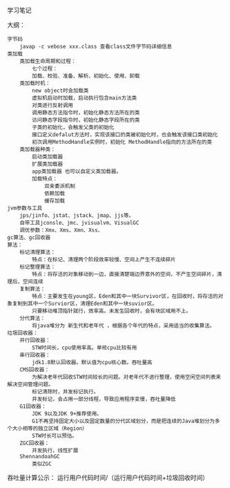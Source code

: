 学习笔记

大纲：

    字节码
        javap -c vebose xxx.class 查看class文件字节码详细信息
    类加载
        类加载生命周期和过程：
            七个过程：
            加载、校验、准备、解析、初始化、使用、卸载
        类加载时机：
            new object时会加载类
            虚拟机启动时加载，启动执行包含main方法类
            对类进行反射调用
            调用静态方法指令时，初始化静态方法所在的类
            访问静态字段指令时，初始化静态字段所在的类
            子类的初始化，会触发父类的初始化
            接口定义defalut方法时，实现该接口的类被初始化时，也会触发该接口类初始化
            初次调用MethodHandle实例时，初始化 MethodHandle指向的方法所在的类
        类加载器种类：
            启动类加载器
            扩展类加载器
            app类加载器 也可以自定义类加载器。
            加载特点：   
                双亲委派机制
                依赖加载
                缓存加载
    jvm参数与工具
        jps/jinfo、jstat、jstack、jmap、jjs等。
        自带工具jconsle、jmc、jvisualvm、VisualGC
        调优参数：Xmx、Xms、Xmn、Xss、
    gc算法、gc回收器
    算法：
        标记清理算法：
            特点：在标记、清理两个阶段效率较慢、空间上产生不连续碎片
        标记整理算法：
            特点：将存活的对象移动到一边，直接清楚端边界意外的空间，不产生空间碎片，清理后，空间连续
        复制算法：
            特点：主要发生在young区，Eden和其中一块Survivor区，在回收时，将存活的对象复制到其中一个Survior区，清理Eden和其中一块suvior区。
            只要移动堆顶指针就行，效率高。未发生回收时，会有块区域用不上。
        分代算法：
            将java堆分为 新生代和老年代 ，根据各个年代的特点，采用适当的收集算法。
    垃圾回收器：
        并行回收器：
            STW时间长，cpu使用率高。单核cpu比较有用
        串行回收器：
            jdk1.8默认回收器。默认值为cpu核心数。吞吐量高
        CMS回收器：
            为解决老年代回收STW时间较长的问题。对老年代不进行整理，使用空闲空间列表来解决空间管理问题。
            标记清除时，并发标记执行。
            并发标记，会占用一部分线程，导致应用程序变慢，吞吐量降低
        G1回收器：
            JDK 9以及JDK 9+推荐使用。
            G1不再坚持固定大小以及固定数量的分代区域划分，而是把连续的Java堆划分为多个大小相等的独立区域（Region）
            STW时长可以预估。
        ZGC回收器：
            并发执行，线性扩展
        ShennandoahGC   
            类似ZGC


吞吐量计算公示： 运行用户代码时间/（运行用户代码时间+垃圾回收时间）

